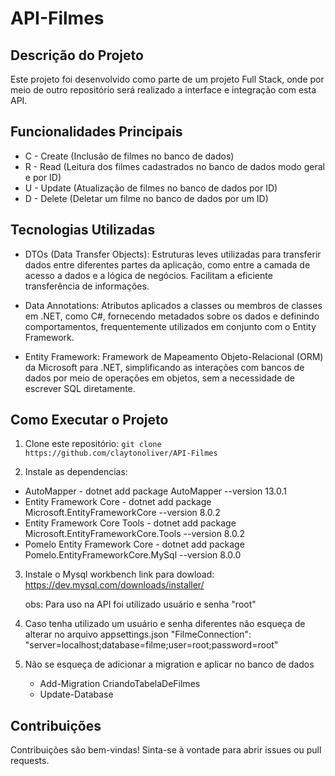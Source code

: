 # API-Filmes

## Descrição do Projeto

Este projeto foi desenvolvido como parte de um projeto Full Stack, onde por meio de outro repositório será realizado a interface e integração com esta API.

## Funcionalidades Principais

- C - Create (Inclusão de filmes no banco de dados)
- R - Read (Leitura dos filmes cadastrados no banco de dados modo geral e por ID)
- U - Update (Atualização de filmes no banco de dados por ID)
- D - Delete (Deletar um filme no banco de dados por um ID)

## Tecnologias Utilizadas

- DTOs (Data Transfer Objects): Estruturas leves utilizadas para transferir dados entre diferentes partes da aplicação, como entre a camada de acesso a dados e a lógica de negócios. Facilitam a eficiente transferência de informações.

- Data Annotations: Atributos aplicados a classes ou membros de classes em .NET, como C#, fornecendo metadados sobre os dados e definindo comportamentos, frequentemente utilizados em conjunto com o Entity Framework.

- Entity Framework: Framework de Mapeamento Objeto-Relacional (ORM) da Microsoft para .NET, simplificando as interações com bancos de dados por meio de operações em objetos, sem a necessidade de escrever SQL diretamente.

## Como Executar o Projeto

1. Clone este repositório: `git clone https://github.com/claytonoliver/API-Filmes`
   
2.  Instale as dependencias:
   - AutoMapper - dotnet add package AutoMapper --version 13.0.1
   - Entity Framework Core - dotnet add package Microsoft.EntityFrameworkCore --version 8.0.2
   - Entity Framework Core Tools - dotnet add package Microsoft.EntityFrameworkCore.Tools --version 8.0.2
   - Pomelo Entity Framework Core - dotnet add package Pomelo.EntityFrameworkCore.MySql --version 8.0.0

3. Instale o Mysql workbench
   link para dowload: https://dev.mysql.com/downloads/installer/

   obs: Para uso na API foi utilizado usuário e senha "root"
   
4. Caso tenha utilizado um usuário e senha diferentes não esqueça de alterar no arquivo appsettings.json
   "FilmeConnection": "server=localhost;database=filme;user=root;password=root"

5. Não se esqueça de adicionar a migration e aplicar no banco de dados
   - Add-Migration CriandoTabelaDeFilmes
   - Update-Database

## Contribuições

Contribuições são bem-vindas! Sinta-se à vontade para abrir issues ou pull requests.

